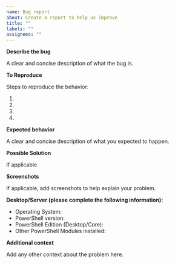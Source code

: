 ```yaml
---
name: Bug report
about: Create a report to help us improve
title: ""
labels: ""
assignees: ""
---
```


**Describe the bug**

<!--- If describing a bug, tell us what happens instead of the expected behavior -->
<!--- If suggesting a change/improvement, explain the difference from current behavior -->

A clear and concise description of what the bug is.

**To Reproduce**

<!--- Provide a link to a live example, or an unambiguous set of steps to -->
<!--- reproduce this bug. Include code to reproduce, if relevant -->

Steps to reproduce the behavior:

1.
2.
3.
4.

**Expected behavior**

<!--- If you're describing a bug, tell us what should happen -->
<!--- If you're suggesting a change/improvement, tell us how it should work -->

A clear and concise description of what you expected to happen.

**Possible Solution**

<!--- Not obligatory, but suggest a fix/reason for the bug, -->
<!--- or ideas how to implement the addition or change -->

If applicable

**Screenshots**

If applicable, add screenshots to help explain your problem.

**Desktop/Server (please complete the following information):**

- Operating System:
- PowerShell version:
- PowerShell Edition (Desktop/Core):
- Other PowerShell Modules installed:

**Additional context**

Add any other context about the problem here.
